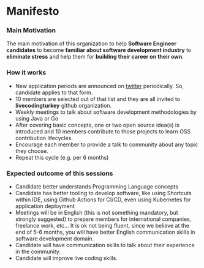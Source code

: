 # Manifesto
 
### Main Motivation
The main motivation of this organization to help **Software Engineer candidates** to become **familiar about software development industry** to **eliminate stress** and help them for **building their career on their own**.

### How it works
- New application periods are announced on [twitter](https://twitter.com/huseyinbabal) periodically. So, candidate applies to that form.
- 10 members are selected out of that list and they are all invited to **livecodingturkey** github organization. 
- Weekly meetings to talk about software development methodologies by using Java or Go
- After covering basic concepts, one or two open source idea(s) is introduced and 10 members contribute to those projects to learn OSS contribution lifecycles.
- Encourage each member to provide a talk to community about any topic they choose.
- Repeat this cycle (e.g. per 6 months)


### Expected outcome of this sessions
- Candidate better understands Programming Language concepts
- Candidate has better tooling to develop software, like using Shortcuts within IDE, using Github Actions for CI/CD, even using Kubernetes for application deployment
- Meetings will be in English (this is not something mandatory, but strongly suggested) to prepare members for international companies, freelance work, etc... It is ok not being fluent, since we believe at the end of 5-6 months, you will have better English communication skills in software development domain.
- Candidate will have communication skills to talk about their experience in the community.
- Candidate will improve live coding skills.
